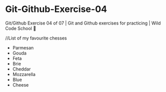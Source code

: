 # Git-Github-Exercise-04
Git/Github Exercise 04 of 07 | Git and Github exercises for practicing | Wild Code School 🦁

//List of my favourite chesses 
- Parmesan
- Gouda
- Feta
- Brie
- Cheddar
- Mozzarella
- Blue
- Cheese